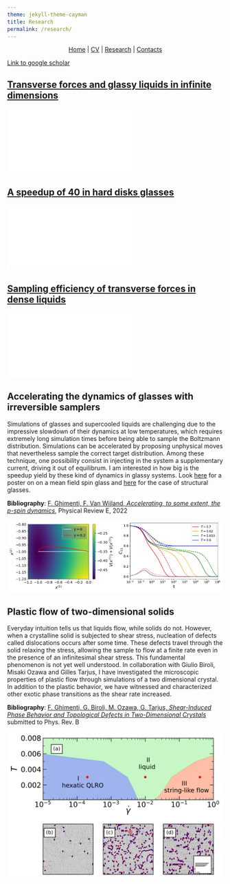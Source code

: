 ```yaml
---
theme: jekyll-theme-cayman
title: Research
permalink: /research/
---
```

<p align="center">
  <a href="https://federicoghimenti.github.io">Home</a> |
  <a href="https://federicoghimenti.github.io/cv">CV</a> |
  <a href="https://federicoghimenti.github.io/research">Research</a> |
  <a href="https://federicoghimenti.github.io/contacts">Contacts</a>
</p>

[Link to google scholar](https://scholar.google.com/scholar?hl=en&as_sdt=0%2C5&q=federico+ghimenti&oq=feder)
## [Transverse forces and glassy liquids in infinite dimensions](https://arxiv.org/abs/2402.10856)

![Image](speedup_d_infty.pdf)

## [A speedup of 40 in hard disks glasses](https://arxiv.org/abs/2402.06585)

![Image](cartoon_cswap_ecmc.pdf)

## [Sampling efficiency of transverse forces in dense liquids](https://journals.aps.org/prl/abstract/10.1103/PhysRevLett.131.257101)

![Image](cartoon_transverse.pdf)


## Accelerating the dynamics of glasses with irreversible samplers
Simulations of glasses and supercooled liquids are challenging due to the impressive slowdown of their dynamics at low temperatures, which requires extremely long simulation times before being able to sample the Boltzmann distribution. Simulations can be accelerated by proposing unphysical moves that nevertheless sample the correct target distribution. Among these technique, one possibility consist in injecting in the system a supplementary current, driving it out of equilibrum. I am interested in how big is the speedup yield by these kind of dynamics in glassy systems. Look <a href="https://federicoghimenti.github.io/Transverse_Poster.pdf">here</a> for a poster on on a mean field spin glass and <a href="https://federicoghimenti.github.io/pspin_poster.pdf">here</a> for the case of structural glasses.

**Bibliography**: [F. Ghimenti, F. Van Wijland, _Accelerating, to some extent, the p-spin dynamics_](https://journals.aps.org/pre/abstract/10.1103/PhysRevE.105.054137#), Physical Review E, 2022

![Image](Twisted.jpg)

## Plastic flow of two-dimensional solids
Everyday intuition tells us that liquids flow, while solids do not. However, when a crystalline solid is subjected to shear stress, nucleation of defects called dislocations occurs after some time. These defects travel through the solid relaxing the stress, allowing the sample to flow at a finite rate even in the presence of an infinitesimal shear stress. This fundamental phenomenon is not yet well understood. In collaboration with Giulio Biroli, Misaki Ozawa and Gilles Tarjus, I have investigated the microscopic properties of plastic flow through simulations of a two dimensional crystal. In addition to the plastic behavior, we have witnessed and characterized other exotic phase transitions as the shear rate increased.

**Bibliography**: [F. Ghimenti, G. Biroli, M. Ozawa, G. Tarjus, _Shear-Induced Phase Behavior and Topological Defects in Two-Dimensional Crystals_](https://arxiv.org/abs/2310.05094) submitted to Phys. Rev. B

![Image](Phase_Diagram.png)

<script src="http://code.jquery.com/jquery-1.4.2.min.js"></script> <script> var x = document.getElementsByClassName("site-footer-credits"); setTimeout(() => { x[0].remove(); }, 10); </script>

